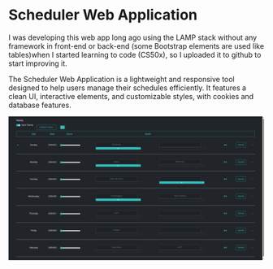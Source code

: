 # Scheduler Web Application

I was developing this web app long ago using the LAMP stack without any framework in front-end or back-end (some Bootstrap elements are used like tables)when I started learning to code (CS50x), so I uploaded it to github to start improving it.

The Scheduler Web Application is a lightweight and responsive tool designed to help users manage their schedules efficiently. It features a clean UI, interactive elements, and customizable styles, with cookies and database features.

![Image](images/schedular_0.png)

